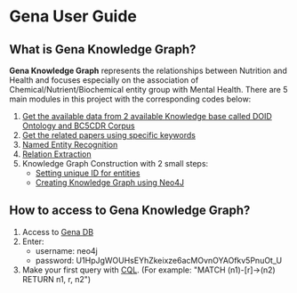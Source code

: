 # Gena User Guide

## What is Gena Knowledge Graph?
**Gena Knowledge Graph** represents the relationships between Nutrition and Health and focuses especially on the association of Chemical/Nutrient/Biochemical entity group with Mental Health. There are 5 main modules in this project with the corresponding codes below:
1. [Get the available data from 2 available Knowledge base called DOID Ontology and BC5CDR Corpus](https://github.com/ddlinh/gena-db/blob/main/src/%5Bcode%5D%20food_and_disease_data.ipynb)
2. [Get the related papers using specific keywords](https://github.com/ddlinh/gena-db/blob/main/src/%5Bcode%5D%20Get_and_Clean_Papers.ipynb)
3. [Named Entity Recognition](https://github.com/ddlinh/gena-db/blob/main/src/%5Bcode%5D%20Named_Entities_Recognition.ipynb)
4. [Relation Extraction](https://github.com/ddlinh/gena-db/blob/main/src/%5Bcode%5D%20Relation_Extraction.ipynb)
5. Knowledge Graph Construction with 2 small steps:
    * [Setting unique ID for entities](https://github.com/ddlinh/gena-db/blob/main/src/%5Bcode%5D%20Triple_Construction.ipynb)
    * [Creating Knowledge Graph using Neo4J](https://github.com/ddlinh/gena-db/blob/main/src/%5Bcode%5D%20GENA_KG.ipynb)

## How to access to Gena Knowledge Graph?
1. Access to [Gena DB](https://browser.neo4j.io/?connectURL=neo4j%2Bs%3A%2F%2Fneo4j%405cd8c3cd.databases.neo4j.io%2F)
2. Enter:
    * username: neo4j
    * password: U1HpJgWOUHsEYhZkeixze6acMOvnOYAOfkv5PnuOt_U
3. Make your first query with [CQL](https://neo4j.com/developer/cypher/). (For example: "MATCH (n1)-[r]->(n2) RETURN n1, r, n2")
